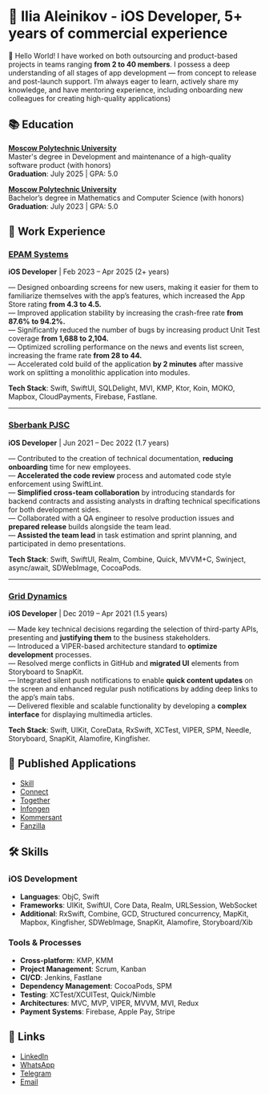 #  Ilia Aleinikov - iOS Developer, 5+ years of commercial experience

👋 Hello World! I have worked on both outsourcing and product-based projects in teams ranging **from 2 to 40 members**. I possess a deep understanding of all stages of app development — from concept to release and post-launch support. I’m always eager to learn, actively share my knowledge, and have mentoring experience, including onboarding new colleagues for creating high-quality applications)

## 📚 Education

**[Moscow Polytechnic University](https://mospolytech.ru/en/)**  
Master's degree in Development and maintenance of a high-quality software product (with honors)  
**Graduation**: July 2025 | GPA: 5.0  

**[Moscow Polytechnic University](https://mospolytech.ru/en/)**    
Bachelor’s degree in Mathematics and Computer Science  (with honors)  
**Graduation**: July 2023 | GPA: 5.0  

## 💼 Work Experience

### [EPAM Systems](https://www.epam.com)  
**iOS Developer** | Feb 2023 – Apr 2025 (2+ years)  

— Designed onboarding screens for new users, making it easier for them to familiarize themselves with the app’s features, which increased the App Store rating **from 4.3 to 4.5.**  
— Improved application stability by increasing the crash-free rate **from 87.6% to 94.2%.**  
— Significantly reduced the number of bugs by increasing product Unit Test coverage **from 1,688 to 2,104.**  
— Optimized scrolling performance on the news and events list screen, increasing the frame rate **from 28 to 44.**  
— Accelerated cold build of the application **by 2 minutes** after massive work on splitting a monolithic application into modules.  

**Tech Stack**: Swift, SwiftUI, SQLDelight, MVI, KMP, Ktor, Koin, MOKO, Mapbox, CloudPayments, Firebase, Fastlane.

---

### [Sberbank PJSC](https://www.sberbank.com)  
**iOS Developer** | Jun 2021 – Dec 2022 (1.7 years)  

— Contributed to the creation of technical documentation, **reducing onboarding** time for new employees.  
— **Accelerated the code review** process and automated code style enforcement using SwiftLint.  
— **Simplified cross-team collaboration** by introducing standards for backend contracts and assisting analysts in drafting technical specifications for both development sides.  
— Collaborated with a QA engineer to resolve production issues and **prepared release** builds alongside the team lead.  
— **Assisted the team lead** in task estimation and sprint planning, and participated in demo presentations.  

**Tech Stack**: Swift, SwiftUI, Realm, Combine, Quick, MVVM+C, Swinject, async/await, SDWebImage, CocoaPods.

---

### [Grid Dynamics](https://www.griddynamics.com)  
**iOS Developer** | Dec 2019 – Apr 2021 (1.5 years)  

— Made key technical decisions regarding the selection of third-party APIs, presenting and **justifying them** to the business stakeholders.  
— Introduced a VIPER-based architecture standard to **optimize development** processes.  
— Resolved merge conflicts in GitHub and **migrated UI** elements from Storyboard to SnapKit.  
— Integrated silent push notifications to enable **quick content updates** on the screen and enhanced regular push notifications by adding deep links to the app’s main tabs.  
— Delivered flexible and scalable functionality by developing a **complex interface** for displaying multimedia articles.  

**Tech Stack**: Swift, UIKit, CoreData, RxSwift, XCTest, VIPER, SPM, Needle, Storyboard, SnapKit, Alamofire, Kingfisher.

## 📱 Published Applications

- [Skill](https://apps.apple.com/us/app/skill-ski-mtb-tracker/id1329688004)
- [Connect](https://apps.apple.com/us/app/epam-connect/id1135407607)
- [Together](https://apps.apple.com/us/app/together-locals-gathering/id1658171952)
- [Infongen](https://apps.apple.com/us/app/infongen-business-insights/id1380032694)
- [Kommersant](https://www.rustore.ru/catalog/app/com.nsadv.kommersant)
- [Fanzilla](https://fanzilla.app/)

## 🛠️ Skills

### iOS Development
- **Languages**: ObjC, Swift
- **Frameworks**: UIKit, SwiftUI, Core Data, Realm, URLSession, WebSocket
- **Additional**: RxSwift, Combine, GCD, Structured concurrency, MapKit, Mapbox, Kingfisher, SDWebImage, SnapKit, Alamofire, Storyboard/Xib
  
### Tools & Processes
- **Cross-platform**: KMP, KMM
- **Project Management**: Scrum, Kanban
- **CI/CD**: Jenkins, Fastlane
- **Dependency Management**: CocoaPods, SPM
- **Testing**: XCTest/XCUITest, Quick/Nimble
- **Architectures**: MVC, MVP, VIPER, MVVM, MVI, Redux
- **Payment Systems**: Firebase, Apple Pay, Stripe

## 🔗 Links

- [LinkedIn](https://www.linkedin.com/in/ilia-aleinikov-so1los)
- [WhatsApp](https://wa.me/37493456012)
- [Telegram](https://t.me/ilia_aleinikov_so1los)
- [Email](mailto:alejnikov.ilya@gmail.com)
